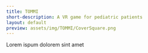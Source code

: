 ```yaml
---
title: TOMMI
short-description: A VR game for pediatric patients
layout: default
preview: assets/img/TOMMI/CoverSquare.png
---
```


Lorem ispum dolorem sint amet 
